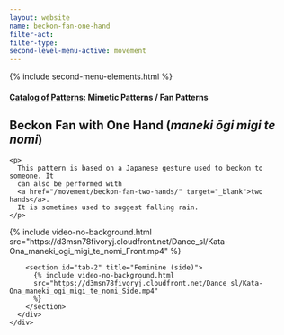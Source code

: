 ```yaml
---
layout: website
name: beckon-fan-one-hand
filter-act:
filter-type:
second-level-menu-active: movement
---
```


{% include second-menu-elements.html %}

<main class="page-content">
  <div class="text-container">
    <h4>
      <a href="/movement/">Catalog of Patterns:</a> Mimetic Patterns / Fan
      Patterns
    </h4>
    <h2>Beckon Fan with One Hand (<em>maneki ōgi migi te nomi</em>)</h2>

    <p>
      This pattern is based on a Japanese gesture used to beckon to someone. It
      can also be performed with
      <a href="/movement/beckon-fan-two-hands/" target="_blank">two hands</a>.
      It is sometimes used to suggest falling rain.
    </p>
  </div>

  <div class="tabs-container">
    <div class="tabs-container__links">
      <div class="wrapper">
        <div id="tabs"></div>
      </div>
    </div>
    <div class="tabs-container__content">
      <div class="wrapper">
        <section id="tab-1" title="Feminine (front)">
          {% include video-no-background.html
          src="https://d3msn78fivoryj.cloudfront.net/Dance_sl/Kata-Ona_maneki_ogi_migi_te_nomi_Front.mp4"
          %}
        </section>

        <section id="tab-2" title="Feminine (side)">
          {% include video-no-background.html
          src="https://d3msn78fivoryj.cloudfront.net/Dance_sl/Kata-Ona_maneki_ogi_migi_te_nomi_Side.mp4"
          %}
        </section>
      </div>
    </div>
  </div>
</main>
